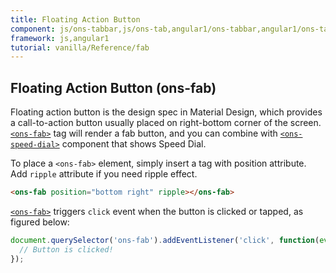 ```yaml
---
title: Floating Action Button
component: js/ons-tabbar,js/ons-tab,angular1/ons-tabbar,angular1/ons-tab
framework: js,angular1
tutorial: vanilla/Reference/fab
---
```



## Floating Action Button (ons-fab)

Floating action button is the design spec in Material Design, which provides a call-to-action button usually placed on right-bottom corner of the screen. [`<ons-fab>`](/v2/reference/js/ons-fab.html) tag will render a fab button, and you can combine with [`<ons-speed-dial>`](/v2/reference/js/ons-speed-dial.html) component that shows Speed Dial.

To place a `<ons-fab>` element, simply insert a tag with position attribute. Add `ripple` attribute if you need ripple effect.

``` html
<ons-fab position="bottom right" ripple></ons-fab>
```

[`<ons-fab>`](/v2/reference/js/ons-fab.html) triggers `click` event when the button is clicked or tapped, as figured below:

```javascript
document.querySelector('ons-fab').addEventListener('click', function(event) {
  // Button is clicked!
});
```
